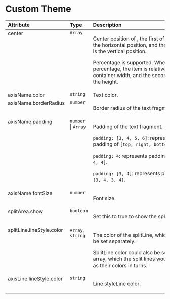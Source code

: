 <style>
    table td {
        vertical-align: top;
    }
</style>

# Custom Theme

| Attribute             | Type              | Description                                                                                                                                                                                                                                                                                  | Default Value  |
| :-------------------- | :---------------- | :------------------------------------------------------------------------------------------------------------------------------------------------------------------------------------------------------------------------------------------------------------------------------------------- | :------------- |
| center                | `Array`           | <div style="width:300px"> <p>Center position of , the first of which is the horizontal position, and the second is the vertical position. </p> <p>Percentage is supported. When set in percentage, the item is relative to the container width, and the second item to the height.</p></div> | ['50%', '50%'] |  |
| axisName.color        | `string`           | <div style="width:300px"> Text color. </div>                                                                                                                                                                                                                                                 | 'black'        |
| axisName.borderRadius | `number`          | <div style="width:300px"> <p>Border radius of the text fragment.</p></div>                                                                                                                                                                                                                   | 3              |
| axisName.padding      | `number` \| `Array` | <div style="width:300px"> <p>Padding of the text fragment.</p> <p>`padding: [3, 4, 5, 6]`: represents padding of `[top, right, bottom, left]`</p> <p>`padding: 4`: represents padding: `[4, 4, 4, 4]`.</p> <p>`padding: [3, 4]`: represents padding: `[3, 4, 3, 4]`.</p></div>                 | [3, 5]         |
| axisName.fontSize     | `number`          | <div style="width:300px"> <p>Font size.</p></div>                                                                                                                                                                                                                                             | 20             |
| splitArea.show        | `boolean`         | <div style="width:300px"> <p>Set this to true to show the splitArea.</p> </div>                                                                                                                                                                                                              | false          |
| splitLine.lineStyle.color        | `Array`, `string`         | <div style="width:300px"> <p>The color of the splitLine, which could be set separately.</p> <p>SplitLine color could also be set in color array, which the split lines would take as their colors in turns.</p> </div>                                                                                                                                                                                                               | ["transparent", "transparent", "transparent", "transparent", "transparent", "transparent", "black"]          |
| axisLine.lineStyle.color        | `string`         | <div style="width:300px"> <p>Line styleLine color.</p> </div>                                                                                                                                                                                                              | 'black'          |
